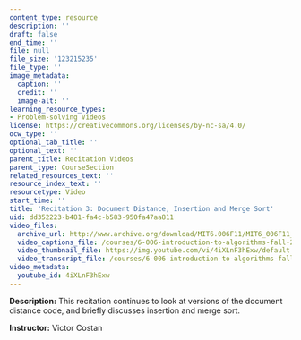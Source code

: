 ```yaml
---
content_type: resource
description: ''
draft: false
end_time: ''
file: null
file_size: '123215235'
file_type: ''
image_metadata:
  caption: ''
  credit: ''
  image-alt: ''
learning_resource_types:
- Problem-solving Videos
license: https://creativecommons.org/licenses/by-nc-sa/4.0/
ocw_type: ''
optional_tab_title: ''
optional_text: ''
parent_title: Recitation Videos
parent_type: CourseSection
related_resources_text: ''
resource_index_text: ''
resourcetype: Video
start_time: ''
title: 'Recitation 3: Document Distance, Insertion and Merge Sort'
uid: dd352223-b481-fa4c-b583-950fa47aa811
video_files:
  archive_url: http://www.archive.org/download/MIT6.006F11/MIT6_006F11_rec03_300k.mp4
  video_captions_file: /courses/6-006-introduction-to-algorithms-fall-2011/78e200f245065de998eb3805273a7f8e_4iXLnF3hExw.vtt
  video_thumbnail_file: https://img.youtube.com/vi/4iXLnF3hExw/default.jpg
  video_transcript_file: /courses/6-006-introduction-to-algorithms-fall-2011/307eb643f01025c4670f32abb1cadc36_4iXLnF3hExw.pdf
video_metadata:
  youtube_id: 4iXLnF3hExw
---
```

**Description:** This recitation continues to look at versions of the document distance code, and briefly discusses insertion and merge sort.

**Instructor:** Victor Costan
